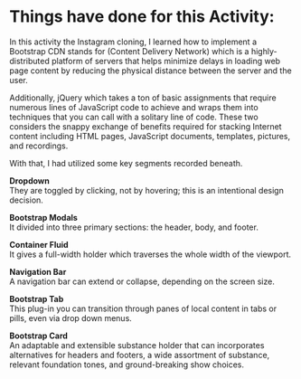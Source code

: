 # Things have done for this Activity:
In this activity the Instagram cloning, I learned how to implement a Bootstrap CDN stands for (Content Delivery Network) which is a highly-distributed platform of servers that helps minimize delays in loading web page content by reducing the physical distance between the server and the user.<br> 

Additionally, jQuery which takes a ton of basic assignments that require numerous lines of JavaScript code to achieve and wraps them into techniques that you can call with a solitary line of code. These two considers the snappy exchange of benefits required for stacking Internet content including HTML pages, JavaScript documents, templates, pictures, and recordings.

With that, I had utilized some key segments recorded beneath.<br>

<b>Dropdown </b> <br>
They are toggled by clicking, not by hovering; this is an intentional design decision. <br>

<b>Bootstrap Modals </b> <br>
It divided into three primary sections: the header, body, and footer. <br>

<b>Container Fluid </b><br>
It gives a full-width holder which traverses the whole width of the viewport.

<b>Navigation Bar </b><br>
A navigation bar can extend or collapse, depending on the screen size. <br>

<b>Bootstrap Tab </b><br>
This plug-in you can transition through panes of local content in tabs or pills, even via drop down menus. <br>

<b>Bootstrap Card </b><br>
An adaptable and extensible substance holder that can incorporates alternatives for headers and footers, a wide assortment of substance, relevant foundation tones, and ground-breaking show choices.
